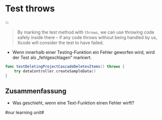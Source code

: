 # Test throws
💥

> By marking the test method with  `throws`, we can use throwing code safely inside there – if any code throws without being handled by us, Xcode will consider the test to have failed.

- Wenn innerhalb einer Testing-Funktion ein Fehler geworfen wird, wird der Test als „fehlgeschlagen“ markiert.
	 
```swift
func testDeletingProjectCascadeDeletesItems() throws {
    try dataController.createSampleData()
}
```

## Zusammenfassung
- Was geschieht, wenn eine Text-Funktion einen Fehler wirft?

#nur learning unit#